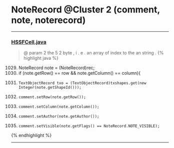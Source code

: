 # NoteRecord @Cluster 2 (comment, note, noterecord)

***

### [HSSFCell.java](https://searchcode.com/codesearch/view/15642303/)
> @ param 2 the 5 2 byte , i . e . an array of index to the an string . 
{% highlight java %}
1029. NoteRecord note = (NoteRecord)rec;
1030. if (note.getRow() == row && note.getColumn() == column){
1031.     TextObjectRecord txo = (TextObjectRecord)txshapes.get(new Integer(note.getShapeId()));
1033.     comment.setRow(note.getRow());
1034.     comment.setColumn(note.getColumn());
1035.     comment.setAuthor(note.getAuthor());
1036.     comment.setVisible(note.getFlags() == NoteRecord.NOTE_VISIBLE);
{% endhighlight %}

***

